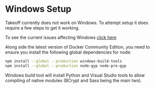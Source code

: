 # Windows Setup

Takeoff currently does not work on Windows. To attempt setup it does require a few steps to get it working.

To see the current issues affecting Windows [click here](https://github.com/tanepiper/takeoff/labels/windows)

Along side the latest version of Docker Community Edition, you need to ensure you install the following global dependencies for node:

```bash
npm install --global --production windows-build-tools
npm install --global --production node-gyp node-pre-gyp
```

Windows build tool will install Python and Visual Studio tools to allow compiling of native modules (BCrypt and Sass being the main two).
